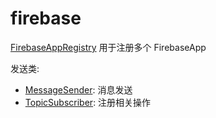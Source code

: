 # firebase

[FirebaseAppRegistry](src/main/java/org/example/demo/firebase/FirebaseAppRegistry.java) 用于注册多个 FirebaseApp

发送类:

- [MessageSender](src/main/java/org/example/demo/firebase/service/MessageSender.java): 消息发送
- [TopicSubscriber](src/main/java/org/example/demo/firebase/service/TopicSubscriber.java): 注册相关操作
